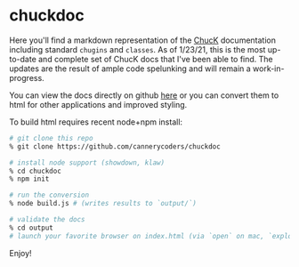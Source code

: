# chuckdoc

Here you'll find a markdown representation of the [ChucK](https://chuck.cs.princeton.edu)
documentation including standard `chugins` and `classes`.  As of 1/23/21, this is the most up-to-date 
and complete set of ChucK docs that I've been able to find. The updates are the result of ample code spelunking
and will remain a work-in-progress.

You can view the docs directly on github [here](src/index.md) or you can convert them to html for 
other applications and improved styling.

To build html requires recent node+npm install:

```sh
# git clone this repo
% git clone https://github.com/cannerycoders/chuckdoc

# install node support (showdown, klaw)
% cd chuckdoc 
% npm init

# run the conversion
% node build.js # (writes results to `output/`)

# validate the docs
% cd output
# launch your favorite browser on index.html (via `open` on mac, `explorer on windows`)
```

Enjoy!
